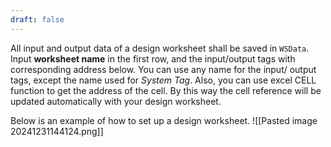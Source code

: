 ```yaml
---
draft: false
---
```

All input and output data of a design worksheet shall be saved in `WSData`. Input **worksheet name** in the first row, and the input/output tags with corresponding address below. You can use any name for the input/ output tags, except the name used for *System Tag*. Also, you can use excel CELL function to get the address of the cell. By this way the cell reference will be updated automatically with your design worksheet. 

Below is an example of how to set up a design worksheet.
![[Pasted image 20241231144124.png]]